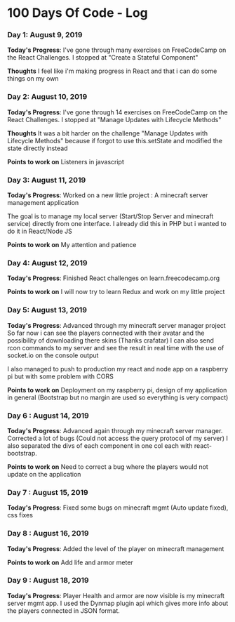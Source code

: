 # 100 Days Of Code - Log

### Day 1: August 9, 2019

**Today's Progress**: I've gone through many exercises on FreeCodeCamp on the React Challenges. I stopped at "Create a Stateful Component"

**Thoughts** I feel like i'm making progress in React and that i can do some things on my own

### Day 2: August 10, 2019

**Today's Progress**: I've gone through 14 exercises on FreeCodeCamp on the React Challenges. I stopped at "Manage Updates with Lifecycle Methods"

**Thoughts** It was a bit harder on the challenge "Manage Updates with Lifecycle Methods" because if forgot to use this.setState and modified the state directly instead

**Points to work on** Listeners in javascript

### Day 3: August 11, 2019

**Today's Progress**: Worked on a new little project : A minecraft server management application

The goal is to manage my local server (Start/Stop Server and minecraft service) directly from one interface. 
I already did this in PHP but i wanted to do it in React/Node JS

**Points to work on** My attention and patience

### Day 4: August 12, 2019

**Today's Progress**: Finished React challenges on learn.freecodecamp.org

**Points to work on** I will now try to learn Redux and work on my little project

### Day 5: August 13, 2019

**Today's Progress**: Advanced through my minecraft server manager project
So far now i can see the players connected with their avatar and the possibility of downloading there skins (Thanks crafatar)
I can also send rcon commands to my server and see the result in real time with the use of socket.io on the console output

I also managed to push to production my react and node app on a raspberry pi but with some problem with CORS 

**Points to work on** Deployment on my raspberry pi, design of my application in general (Bootstrap but no margin are used so everything is very compact)

### Day 6 : August 14, 2019

**Today's Progress**: Advanced again through my minecraft server manager. Corrected a lot of bugs (Could not access the query protocol of my server) 
I also separated the divs of each component in one col each with react-bootstrap.

**Points to work on** Need to correct a bug where the players would not update on the application

### Day 7 : August 15, 2019

**Today's Progress**: Fixed some bugs on minecraft mgmt (Auto update fixed), css fixes

### Day 8 : August 16, 2019

**Today's Progress**: Added the level of the player on minecraft management

**Points to work on** Add life and armor meter

### Day 9 : August 18, 2019

**Today's Progress**: Player Health and armor are now visible is my minecraft server mgmt app.
I used the Dynmap plugin api which gives more info about the players connected in JSON format.
